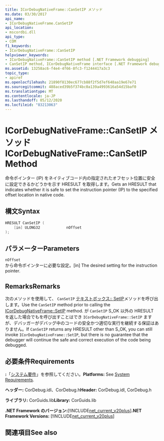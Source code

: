 ```yaml
---
title: ICorDebugNativeFrame::CanSetIP メソッド
ms.date: 03/30/2017
api_name:
- ICorDebugNativeFrame.CanSetIP
api_location:
- mscordbi.dll
api_type:
- COM
f1_keywords:
- ICorDebugNativeFrame::CanSetIP
helpviewer_keywords:
- ICorDebugNativeFrame::CanSetIP method [.NET Framework debugging]
- CanSetIP method, ICorDebugNativeFrame interface [.NET Framework debugging]
ms.assetid: 13258ac6-f4e4-4f66-8fc3-f1244417a3c3
topic_type:
- apiref
ms.openlocfilehash: 21890f8130ec677cb88f2f5d7ef648aa19e67e71
ms.sourcegitcommit: 488aced39b5f374bc0a139a4993616a54d15baf0
ms.translationtype: MT
ms.contentlocale: ja-JP
ms.lasthandoff: 05/12/2020
ms.locfileid: "83213063"
---
```

# <a name="icordebugnativeframecansetip-method"></a><span data-ttu-id="00534-102">ICorDebugNativeFrame::CanSetIP メソッド</span><span class="sxs-lookup"><span data-stu-id="00534-102">ICorDebugNativeFrame::CanSetIP Method</span></span>
<span data-ttu-id="00534-103">命令ポインター (IP) をネイティブコード内の指定されたオフセット位置に安全に設定できるかどうかを示す HRESULT を取得します。</span><span class="sxs-lookup"><span data-stu-id="00534-103">Gets an HRESULT that indicates whether it is safe to set the instruction pointer (IP) to the specified offset location in native code.</span></span>  
  
## <a name="syntax"></a><span data-ttu-id="00534-104">構文</span><span class="sxs-lookup"><span data-stu-id="00534-104">Syntax</span></span>  
  
```cpp  
HRESULT CanSetIP (  
    [in] ULONG32            nOffset  
);  
```  
  
## <a name="parameters"></a><span data-ttu-id="00534-105">パラメーター</span><span class="sxs-lookup"><span data-stu-id="00534-105">Parameters</span></span>  
 `nOffset`  
 <span data-ttu-id="00534-106">から命令ポインターに必要な設定。</span><span class="sxs-lookup"><span data-stu-id="00534-106">[in] The desired setting for the instruction pointer.</span></span>  
  
## <a name="remarks"></a><span data-ttu-id="00534-107">Remarks</span><span class="sxs-lookup"><span data-stu-id="00534-107">Remarks</span></span>  
 <span data-ttu-id="00534-108">次のメソッドを使用して、 `CanSetIP` [テキストボックス:: SetIP](icordebugnativeframe-setip-method.md)メソッドを呼び出します。</span><span class="sxs-lookup"><span data-stu-id="00534-108">Use the `CanSetIP` method prior to calling the [ICorDebugNativeFrame::SetIP](icordebugnativeframe-setip-method.md) method.</span></span> <span data-ttu-id="00534-109">が `CanSetIP` S_OK 以外の HRESULT を返した場合でもを呼び出すことはでき `ICorDebugNativeFrame::SetIP` ますが、デバッガーがデバッグ中のコードの安全かつ適切な実行を継続する保証はありません。</span><span class="sxs-lookup"><span data-stu-id="00534-109">If `CanSetIP` returns any HRESULT other than S_OK, you can still invoke `ICorDebugNativeFrame::SetIP`, but there is no guarantee that the debugger will continue the safe and correct execution of the code being debugged.</span></span>  
  
## <a name="requirements"></a><span data-ttu-id="00534-110">必要条件</span><span class="sxs-lookup"><span data-stu-id="00534-110">Requirements</span></span>  
 <span data-ttu-id="00534-111">**:**「[システム要件](../../get-started/system-requirements.md)」を参照してください。</span><span class="sxs-lookup"><span data-stu-id="00534-111">**Platforms:** See [System Requirements](../../get-started/system-requirements.md).</span></span>  
  
 <span data-ttu-id="00534-112">**ヘッダー:** CorDebug.idl、CorDebug.h</span><span class="sxs-lookup"><span data-stu-id="00534-112">**Header:** CorDebug.idl, CorDebug.h</span></span>  
  
 <span data-ttu-id="00534-113">**ライブラリ:** CorGuids.lib</span><span class="sxs-lookup"><span data-stu-id="00534-113">**Library:** CorGuids.lib</span></span>  
  
 <span data-ttu-id="00534-114">**.NET Framework のバージョン:**[!INCLUDE[net_current_v20plus](../../../../includes/net-current-v20plus-md.md)]</span><span class="sxs-lookup"><span data-stu-id="00534-114">**.NET Framework Versions:** [!INCLUDE[net_current_v20plus](../../../../includes/net-current-v20plus-md.md)]</span></span>  
  
## <a name="see-also"></a><span data-ttu-id="00534-115">関連項目</span><span class="sxs-lookup"><span data-stu-id="00534-115">See also</span></span>
